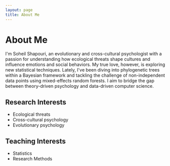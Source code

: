 ```yaml
---
layout: page
title: About Me
---
```


# About Me

I'm Soheil Shapouri, an evolutionary and cross-cultural psychologist with a passion for understanding how ecological threats shape cultures and influence emotions and social behaviors. My true love, however, is exploring new statistical techniques. Lately, I've been diving into phylogenetic trees within a Bayesian framework and tackling the challenge of non-independent data points using mixed-effects random forests. I aim to bridge the gap between theory-driven psychology and data-driven computer science.

<div style="text-align: left;">

  <h2>Research Interests</h2>
  <ul>
    <li>Ecological threats</li>
    <li>Cross-cultural psychology</li>
    <li>Evolutionary psychology</li>
  </ul>

  <h2>Teaching Interests</h2>
  <ul>
    <li>Statistics</li>
    <li>Research Methods</li>
  </ul>
  
</div>

